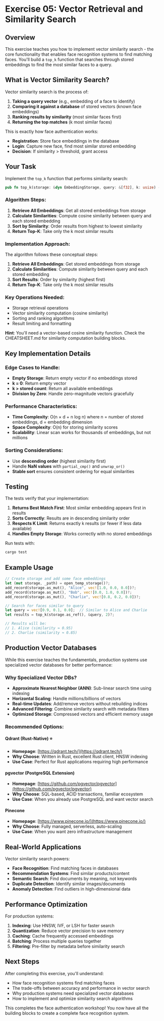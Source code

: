 # Exercise 05: Vector Retrieval and Similarity Search

## Overview

This exercise teaches you how to implement vector similarity search - the core functionality that enables face recognition systems to find matching faces. You'll build a `top_k` function that searches through stored embeddings to find the most similar faces to a query.

## What is Vector Similarity Search?

Vector similarity search is the process of:
1. **Taking a query vector** (e.g., embedding of a face to identify)
2. **Comparing it against a database** of stored vectors (known face embeddings)
3. **Ranking results by similarity** (most similar faces first)
4. **Returning the top matches** (k most similar faces)

This is exactly how face authentication works:
- **Registration**: Store face embeddings in the database
- **Login**: Capture new face, find most similar stored embedding
- **Decision**: If similarity > threshold, grant access

## Your Task

Implement the `top_k` function that performs similarity search:

```rust
pub fn top_k(storage: &dyn EmbeddingStorage, query: &[f32], k: usize) -> Result<Vec<(EmbeddingRecord, f32)>>
```

### Algorithm Steps:

1. **Retrieve All Embeddings**: Get all stored embeddings from storage
2. **Calculate Similarities**: Compute cosine similarity between query and each stored embedding
3. **Sort by Similarity**: Order results from highest to lowest similarity
4. **Return Top-K**: Take only the k most similar results

### Implementation Approach:

The algorithm follows these conceptual steps:
1. **Retrieve All Embeddings**: Get stored embeddings from storage
2. **Calculate Similarities**: Compute similarity between query and each stored embedding
3. **Sort Results**: Order by similarity (highest first)
4. **Return Top-K**: Take only the k most similar results

### Key Operations Needed:
- Storage retrieval operations
- Vector similarity computation (cosine similarity)
- Sorting and ranking algorithms
- Result limiting and formatting

**Hint**: You'll need a vector-based cosine similarity function. Check the CHEATSHEET.md for similarity computation building blocks.

## Key Implementation Details

### Edge Cases to Handle:
- **Empty Storage**: Return empty vector if no embeddings stored
- **k = 0**: Return empty vector
- **k > stored count**: Return all available embeddings
- **Division by Zero**: Handle zero-magnitude vectors gracefully

### Performance Characteristics:
- **Time Complexity**: O(n × d + n log n) where n = number of stored embeddings, d = embedding dimension
- **Space Complexity**: O(n) for storing similarity scores
- **Scalability**: Linear scan works for thousands of embeddings, but not millions

### Sorting Considerations:
- Use **descending order** (highest similarity first)
- Handle **NaN values** with `partial_cmp()` and `unwrap_or()`
- **Stable sort** ensures consistent ordering for equal similarities

## Testing

The tests verify that your implementation:

1. **Returns Best Match First**: Most similar embedding appears first in results
2. **Sorts Correctly**: Results are in descending similarity order
3. **Respects K Limit**: Returns exactly k results (or fewer if less data available)
4. **Handles Empty Storage**: Works correctly with no stored embeddings

Run tests with:
```bash
cargo test
```

## Example Usage

```rust
// Create storage and add some face embeddings
let (mut storage, _path) = open_temp_storage()?;
add_record(storage.as_mut(), "Alice", vec![1.0, 0.0, 0.0])?;
add_record(storage.as_mut(), "Bob", vec![0.0, 1.0, 0.0])?;
add_record(storage.as_mut(), "Charlie", vec![0.8, 0.2, 0.0])?;

// Search for faces similar to query
let query = vec![0.9, 0.1, 0.0];  // Similar to Alice and Charlie
let results = top_k(storage.as_ref(), &query, 2)?;

// Results will be:
// 1. Alice (similarity ≈ 0.95)
// 2. Charlie (similarity ≈ 0.85)
```

## Production Vector Databases

While this exercise teaches the fundamentals, production systems use specialized vector databases for better performance:

### Why Specialized Vector DBs?

- **Approximate Nearest Neighbor (ANN)**: Sub-linear search time using indexing
- **Horizontal Scaling**: Handle millions/billions of vectors
- **Real-time Updates**: Add/remove vectors without rebuilding indices
- **Advanced Filtering**: Combine similarity search with metadata filters
- **Optimized Storage**: Compressed vectors and efficient memory usage

### Recommended Options:

#### Qdrant (Rust-Native) ⭐
- **Homepage**: [https://qdrant.tech/](https://qdrant.tech/)
- **Why Choose**: Written in Rust, excellent Rust client, HNSW indexing
- **Use Case**: Perfect for Rust applications requiring high performance

#### pgvector (PostgreSQL Extension)
- **Homepage**: [https://github.com/pgvector/pgvector](https://github.com/pgvector/pgvector)
- **Why Choose**: SQL-based, ACID transactions, familiar ecosystem
- **Use Case**: When you already use PostgreSQL and want vector search

#### Pinecone
- **Homepage**: [https://www.pinecone.io/](https://www.pinecone.io/)
- **Why Choose**: Fully managed, serverless, auto-scaling
- **Use Case**: When you want zero infrastructure management

## Real-World Applications

Vector similarity search powers:

- **Face Recognition**: Find matching faces in databases
- **Recommendation Systems**: Find similar products/content
- **Semantic Search**: Find documents by meaning, not keywords
- **Duplicate Detection**: Identify similar images/documents
- **Anomaly Detection**: Find outliers in high-dimensional data

## Performance Optimization

For production systems:

1. **Indexing**: Use HNSW, IVF, or LSH for faster search
2. **Quantization**: Reduce vector precision to save memory
3. **Caching**: Cache frequently accessed embeddings
4. **Batching**: Process multiple queries together
5. **Filtering**: Pre-filter by metadata before similarity search

## Next Steps

After completing this exercise, you'll understand:
- How face recognition systems find matching faces
- The trade-offs between accuracy and performance in vector search
- Why production systems need specialized vector databases
- How to implement and optimize similarity search algorithms

This completes the face authentication workshop! You now have all the building blocks to create a complete face recognition system.
